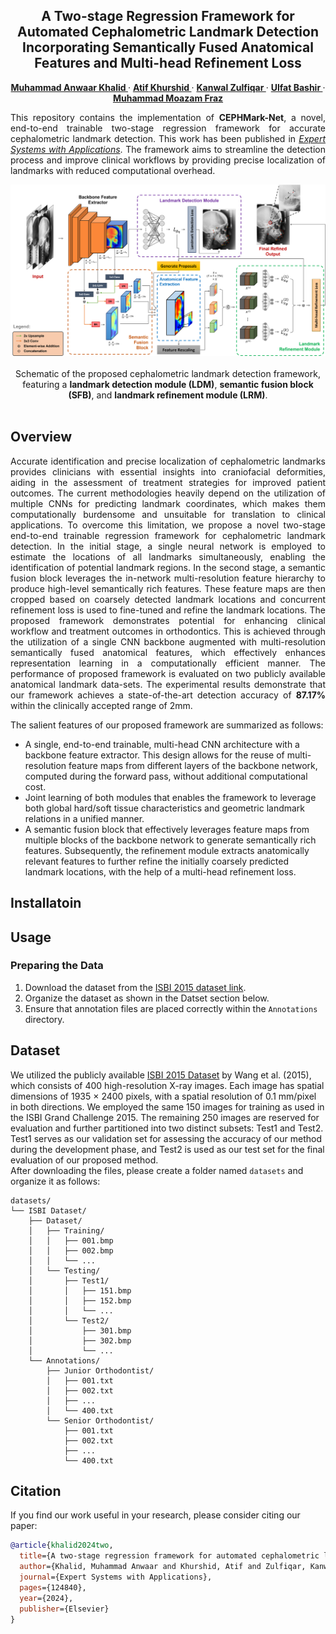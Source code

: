 <h2 align="center">A Two-stage Regression Framework for Automated Cephalometric Landmark Detection Incorporating Semantically Fused Anatomical Features and Multi-head Refinement Loss</h2>
<p align="center">
  <a href="https://scholar.google.com/citations?hl=en&user=eTZ3L4QAAAAJ"><strong> Muhammad Anwaar Khalid </strong></a>
  ·
  <a href="https://scholar.google.com/citations?user=n1GKwfkAAAAJ&hl=en"><strong> Atif Khurshid </strong></a>
  ·
  <a href="https://scholar.google.com/citations?hl=en&user=1yHShlwAAAAJ"><strong> Kanwal Zulfiqar </strong></a>
  ·
  <a href="https://scholar.google.com/citations?hl=en&user=e2w698UAAAAJ"><strong> Ulfat Bashir </strong></a>
  ·
  <a href="https://scholar.google.com/citations?user=tpfgan0AAAAJ&hl=en"><strong> Muhammad Moazam Fraz </strong></a>
  <br>
</p>
<p align="justify">
This repository contains the implementation of <b>CEPHMark-Net</b>, a novel, end-to-end trainable two-stage regression framework for accurate cephalometric landmark detection. This work has been published in <a href="https://www.sciencedirect.com/science/article/abs/pii/S095741742401707X"><i>Expert Systems with Applications</i></a>. The framework aims to streamline the detection process and improve clinical workflows by providing precise localization of landmarks with reduced computational overhead.
</p>

<div align="center">
  <img src="docs/framework-schematic-diagram.png">
</div>
<br>
<div align="center"> Schematic of the proposed cephalometric landmark detection framework, featuring a <b>landmark detection module (LDM)</b>, <b>semantic fusion block (SFB)</b>, and <b>landmark refinement module (LRM)</b>. </div>
<br>

<h2 align="left">Overview</h2>
<p align="justify">
Accurate identification and precise localization of cephalometric landmarks provides clinicians with essential insights into craniofacial deformities, aiding in the assessment of treatment strategies for improved patient outcomes. The current methodologies heavily depend on the utilization of multiple CNNs for predicting landmark coordinates, which makes them computationally burdensome and unsuitable for translation to clinical applications. To overcome this limitation, we propose a novel two-stage end-to-end trainable regression framework for cephalometric landmark detection. In the initial stage, a single neural network is employed to estimate the locations of all landmarks simultaneously, enabling the identification of potential landmark regions. In the second stage, a semantic fusion block leverages the in-network multi-resolution feature hierarchy to produce high-level semantically rich features. These feature maps are then cropped based on coarsely detected landmark locations and concurrent refinement loss is used to fine-tuned and refine the landmark locations. The proposed framework demonstrates potential for enhancing clinical workflow and treatment outcomes in orthodontics. This is achieved through the utilization of a single CNN backbone augmented with multi-resolution semantically fused anatomical features, which effectively enhances representation learning in a computationally efficient manner. The performance of proposed framework is evaluated on two publicly available anatomical landmark data-sets. The experimental results demonstrate that our framework achieves a state-of-the-art detection accuracy of <strong>87.17%</strong> within the clinically accepted range of 2mm.

  The salient features of our proposed framework are summarized as follows:
  <ul>
    <li> A single, end-to-end trainable, multi-head CNN architecture with a backbone feature extractor. This design allows for the reuse of multi-resolution feature maps from different layers of the backbone network, computed during the forward pass, without additional computational cost.
    <li> Joint learning of both modules that enables the framework to leverage both global hard/soft tissue characteristics and geometric landmark relations in a unified manner.
    <li> A semantic fusion block that effectively leverages feature maps from multiple blocks of the backbone network to generate semantically rich features. Subsequently, the refinement module extracts anatomically relevant features to further refine the initially coarsely predicted landmark locations, with the help of a multi-head refinement loss.
  </ul>
</p>

## Installatoin

## Usage
### Preparing the Data
1. Download the dataset from the [ISBI 2015 dataset link](https://figshare.com/s/37ec464af8e81ae6ebbf).
2. Organize the dataset as shown in the Datset section below.
3. Ensure that annotation files are placed correctly within the `Annotations` directory.

## Dataset
We utilized the publicly available [ISBI 2015 Dataset]() by Wang et al. (2015), which consists of 400 high-resolution X-ray images. Each image has spatial dimensions of 1935 × 2400 pixels, with a spatial resolution of 0.1 mm/pixel in both directions. We employed the same 150 images for training as used in the ISBI Grand Challenge 2015. The remaining 250 images are reserved for evaluation and further partitioned into two distinct subsets: Test1 and Test2. Test1 serves as our validation set for assessing the accuracy of our method during the development phase, and Test2 is used as our test set for the final evaluation of our proposed method. <br>
After downloading the files, please create a folder named `datasets` and organize it as follows:
```
datasets/
└── ISBI Dataset/
    ├── Dataset/
    │   ├── Training/
    │   │   ├── 001.bmp
    │   │   ├── 002.bmp
    │   │   └── ...
    │   └── Testing/
    │       ├── Test1/
    │       │   ├── 151.bmp
    │       │   ├── 152.bmp
    │       │   └── ...
    │       └── Test2/
    │           ├── 301.bmp
    │           ├── 302.bmp
    │           └── ...
    └── Annotations/
        ├── Junior Orthodontist/
        │   ├── 001.txt
        │   ├── 002.txt
        │   ├── ...
        │   └── 400.txt
        └── Senior Orthodontist/
            ├── 001.txt
            ├── 002.txt
            ├── ...
            └── 400.txt
```

## Citation
If you find our work useful in your research, please consider citing our paper:
```BibTeX
@article{khalid2024two,
  title={A two-stage regression framework for automated cephalometric landmark detection incorporating semantically fused anatomical features and multi-head refinement loss},
  author={Khalid, Muhammad Anwaar and Khurshid, Atif and Zulfiqar, Kanwal and Bashir, Ulfat and Fraz, Muhammad Moazam},
  journal={Expert Systems with Applications},
  pages={124840},
  year={2024},
  publisher={Elsevier}
}
```

